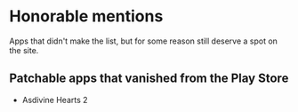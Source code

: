 # Honorable mentions

Apps that didn't make the list, but for some reason still deserve a spot on the site.

## Patchable apps that vanished from the Play Store

- Asdivine Hearts 2
